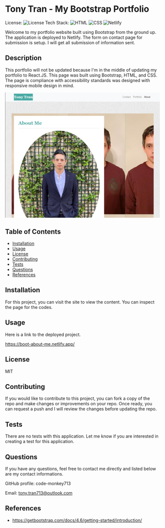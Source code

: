 # Tony Tran - My Bootstrap Portfolio
License: ![License](https://img.shields.io/badge/license-MIT-green)
Tech Stack: ![HTML](https://img.shields.io/badge/HTML-version5-orange) ![CSS](https://img.shields.io/badge/CSS-version3-green) ![Netlify](https://img.shields.io/badge/Netlify-deploy-blue)

Welcome to my portfolio website built using Bootstrap from the ground up. The application is deployed to Netlify. The form on contact page for submission is setup. I will get all submission of information sent. 

## Description

This portfolio will not be updated because I'm in the middle of updating my portfolio to React.JS. This page was built using Bootstrap, HTML, and CSS. The page is compliance with accessibility standards was designed with responsive mobile design in mind. 

![screenshot](./assets/images/screenshot-may2021.png)

## Table of Contents

* [Installation](#installation)
* [Usage](#usage)
* [License](#license)
* [Contributing](#contributing)
* [Tests](#tests)
* [Questions](#questions)
* [References](#references)

## Installation

For this project, you can visit the site to view the content. You can inspect the page for the codes. 

## Usage

Here is a link to the deployed project. 

<https://boot-about-me.netlify.app/>

## License

MIT

## Contributing

If you would like to contribute to this project, you can fork a copy of the repo and make changes or improvements on your repo. Once ready, you can request a push and I will review the changes before updating the repo. 

## Tests

There are no tests with this application. Let me know if you are interested in creating a test for this application. 

## Questions

If you have any questions, feel free to contact me directly and listed below are my contact informations. 

GitHub profile: code-monkey713

Email: tony.tran713@outlook.com

## References

  - https://getbootstrap.com/docs/4.6/getting-started/introduction/
